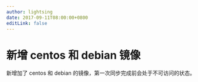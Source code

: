 ```yaml
---
author: lightsing
date: 2017-09-11T08:00:00+0800
editLink: false
---
```

# 新增 centos 和 debian 镜像

新增加了 centos 和 debian 的镜像，第一次同步完成前会处于不可访问的状态。
